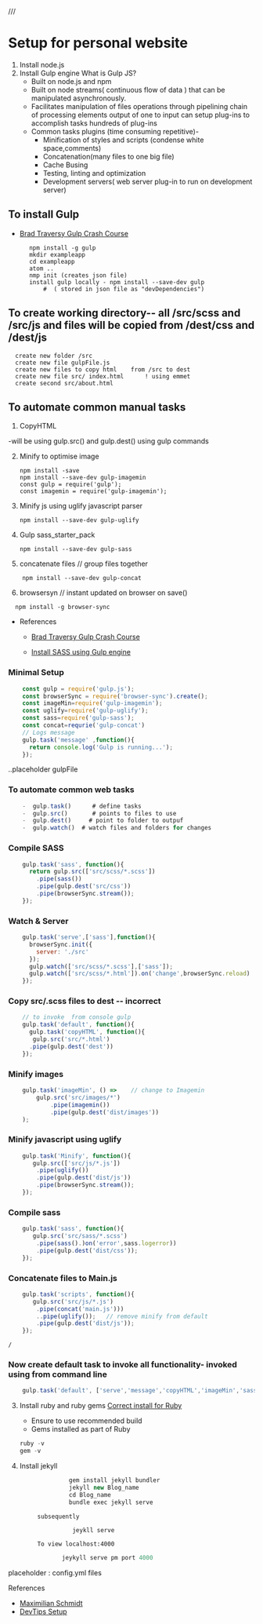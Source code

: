 ///
# Setup for personal website
1. Install node.js
2. Install Gulp engine
    What is Gulp JS?
      + Built on node.js and npm
      + Built on node streams( continuous flow of data ) that can be manipulated  asynchronously.
      + Facilitates manipulation of files operations through pipelining chain of processing elements output of one to input can setup plug-ins to accomplish tasks hundreds of plug-ins
      + Common tasks plugins (time consuming repetitive)-
        + Minification of styles and scripts
                      (condense white space,comments)
        + Concatenation(many files to one big file)
        + Cache Busing
        + Testing, linting and optimization
        + Development  servers( web server plug-in to run on development server)

## To install Gulp        
+  [Brad Traversy Gulp Crash Course](https://github.com/bradtraversy/sass_starter_pack " Brad Traversy")

  ```
        npm install -g gulp
        mkdir exampleapp
        cd exampleapp
        atom ..
        nmp init (creates json file)
        install gulp locally - npm install --save-dev gulp
            #  ( stored in json file as "devDependencies")
  ```

## To create working directory-- all /src/scss and /src/js and files will be copied from /dest/css and /dest/js
      create new folder /src
      create new file gulpFile.js
      create new files to copy html    from /src to dest
      create new file src/ index.html      ! using emmet
      create second src/about.html

## To automate common manual tasks
  1. CopyHTML

   -will be using gulp.src() and gulp.dest() using gulp commands

  2. Minify to optimise image
        ```
        npm install -save
        npm install --save-dev gulp-imagemin
        const gulp = require('gulp');
        const imagemin = require('gulp-imagemin');

        ```
  3. Minify js using uglify  javascript parser
        ```
        npm install --save-dev gulp-uglify
        ```

  4. Gulp sass_starter_pack
      ```
      npm install --save-dev gulp-sass
      ```

  5. concatenate files // group files together
  ```
      npm install --save-dev gulp-concat
  ```

  6. browsersyn // instant updated on browser on save()
  ```
    npm install -g browser-sync
  ```

  + References
    +  [Brad Traversy Gulp Crash Course](https://www.youtube.com/watch?v=1rw9MfIleEg " Brad Traversy")

    + [Install SASS using Gulp engine](https://www.youtube.com/watch?v=rmXVmfx3rNo "Brad Traversy")


### Minimal Setup
```javascript
    const gulp = require('gulp.js');
    const browserSync = require('browser-sync').create();
    const imageMin=require('gulp-imagemin');
    const uglify=require('gulp-uglify');
    const sass=require('gulp-sass');
    const concat=requrie('gulp-concat')
    // Logs message
    gulp.task('message' ,function(){
      return console.log('Gulp is running...');
    });
```
..placeholder gulpFile

### To automate common web tasks
```javascript
    -  gulp.task()      # define tasks
    -  gulp.src()       # points to files to use
    -  gulp.dest()     # point to folder to outpuf
    -  gulp.watch()  # watch files and folders for changes
```
### Compile SASS
```javascript
    gulp.task('sass', function(){
      return gulp.src(['src/scss/*.scss'])
        .pipe(sass())
        .pipe(gulp.dest('src/css'))
        .pipe(browserSync.stream());
    });
```
### Watch & Server
```javascript
    gulp.task('serve',['sass'],function(){
      browserSync.init({
        server: './src'
      });
      gulp.watch(['src/scss/*.scss'],['sass']);
      gulp.watch(['src/scss/*.html']).on('change',browserSync.reload)
    });
```

### Copy src/.scss files to dest  -- incorrect
```javascript    
    // to invoke  from console gulp
    gulp.task('default', function(){
      gulp.task('copyHTML', function(){
       gulp.src('src/*.html')
      .pipe(gulp.dest('dest'))
    });
```

### Minify images
```javascript
    gulp.task('imageMin', () =>    // change to Imagemin
    	gulp.src('src/images/*')
    		.pipe(imagemin())
    		.pipe(gulp.dest('dist/images'))
    );
```
### Minify javascript using uglify
```javascript
    gulp.task('Minify', function(){
       gulp.src(['src/js/*.js'])
        .pipe(uglify())
        .pipe(gulp.dest('dist/js'))
        .pipe(browserSync.stream());
    });
```

### Compile sass
```javascript
    gulp.task('sass', function(){
       gulp.src('src/sass/*.scss')
        .pipe(sass().)on('error',sass.logerror))
        .pipe(gulp.dest('dist/css'));
    });
```
### Concatenate files to Main.js
```javascript
    gulp.task('scripts', function(){
       gulp.src('src/js/*.js')
        .pipe(concat('main.js')))
        ..pipe(uglify());   // remove minify from default
        .pipe(gulp.dest('dist/js'));
    });
```
    /

### Now  create default task to invoke all functionality- invoked using  from command line
```javascript
    gulp.task('default', ['serve','message','copyHTML','imageMin','sass','scripts']);
```


3. Install ruby and ruby gems
[Correct install for Ruby](https://rubyinstaller.org/ " Ruby Install")
      - Ensure to use recommended build
      - Gems installed as part of Ruby
      ```javascript
      ruby -v
      gem -v
      ```

4. Install jekyll
    ```javascript
                  gem install jekyll bundler
                  jekyll new Blog_name
                  cd Blog_name
                  bundle exec jekyll serve
      ```

            subsequently

    ```javascript  
                   jeykll serve
    ```
            To view localhost:4000
      ```javascript
                  jeykyll serve pm port 4000
      ```


placeholder : config.yml files













 References
  + [Maximilian Schmidt](  https://www.youtube.com/watch?v=DkRoa2LooNM "Intro Gulp Build Automated Process")
  +  [DevTips Setup]( https://www.youtube.com/watch?v=nY4kQssg3lw&t=305s " Travis Neilson Project Setup")
